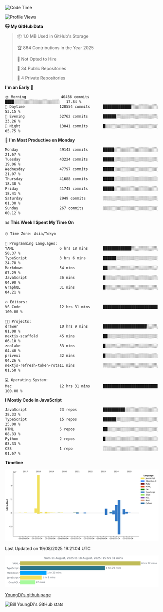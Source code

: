 <!--START_SECTION:waka-->
![Code Time](http://img.shields.io/badge/Code%20Time-1%2C386%20hrs%2059%20mins-blue)

![Profile Views](http://img.shields.io/badge/Profile%20Views-0-blue)

**🐱 My GitHub Data** 

> 📦 1.0 MB Used in GitHub's Storage 
 > 
> 🏆 864 Contributions in the Year 2025
 > 
> 🚫 Not Opted to Hire
 > 
> 📜 34 Public Repositories 
 > 
> 🔑 4 Private Repositories 
 > 
**I'm an Early 🐤** 

```text
🌞 Morning                40456 commits       ████░░░░░░░░░░░░░░░░░░░░░   17.84 % 
🌆 Daytime                120554 commits      █████████████░░░░░░░░░░░░   53.15 % 
🌃 Evening                52762 commits       ██████░░░░░░░░░░░░░░░░░░░   23.26 % 
🌙 Night                  13041 commits       █░░░░░░░░░░░░░░░░░░░░░░░░   05.75 % 
```
📅 **I'm Most Productive on Monday** 

```text
Monday                   49143 commits       █████░░░░░░░░░░░░░░░░░░░░   21.67 % 
Tuesday                  43224 commits       █████░░░░░░░░░░░░░░░░░░░░   19.06 % 
Wednesday                47797 commits       █████░░░░░░░░░░░░░░░░░░░░   21.07 % 
Thursday                 41688 commits       █████░░░░░░░░░░░░░░░░░░░░   18.38 % 
Friday                   41745 commits       █████░░░░░░░░░░░░░░░░░░░░   18.41 % 
Saturday                 2949 commits        ░░░░░░░░░░░░░░░░░░░░░░░░░   01.30 % 
Sunday                   267 commits         ░░░░░░░░░░░░░░░░░░░░░░░░░   00.12 % 
```


📊 **This Week I Spent My Time On** 

```text
🕑︎ Time Zone: Asia/Tokyo

💬 Programming Languages: 
YAML                     6 hrs 18 mins       █████████████░░░░░░░░░░░░   50.37 % 
TypeScript               3 hrs 6 mins        ██████░░░░░░░░░░░░░░░░░░░   24.78 % 
Markdown                 54 mins             ██░░░░░░░░░░░░░░░░░░░░░░░   07.29 % 
JavaScript               36 mins             █░░░░░░░░░░░░░░░░░░░░░░░░   04.90 % 
GraphQL                  31 mins             █░░░░░░░░░░░░░░░░░░░░░░░░   04.21 % 

🔥 Editors: 
VS Code                  12 hrs 31 mins      █████████████████████████   100.00 % 

🐱‍💻 Projects: 
drawer                   10 hrs 9 mins       ████████████████████░░░░░   81.08 % 
nextjs-scaffold          45 mins             ██░░░░░░░░░░░░░░░░░░░░░░░   06.10 % 
zoolake                  33 mins             █░░░░░░░░░░░░░░░░░░░░░░░░   04.40 % 
priveui                  32 mins             █░░░░░░░░░░░░░░░░░░░░░░░░   04.26 % 
nextjs-refresh-token-rota11 mins             ░░░░░░░░░░░░░░░░░░░░░░░░░   01.50 % 

💻 Operating System: 
Mac                      12 hrs 31 mins      █████████████████████████   100.00 % 
```

**I Mostly Code in JavaScript** 

```text
JavaScript               23 repos            ██████████░░░░░░░░░░░░░░░   38.33 % 
TypeScript               15 repos            ██████░░░░░░░░░░░░░░░░░░░   25.00 % 
HTML                     5 repos             ██░░░░░░░░░░░░░░░░░░░░░░░   08.33 % 
Python                   2 repos             █░░░░░░░░░░░░░░░░░░░░░░░░   03.33 % 
CSS                      1 repo              ░░░░░░░░░░░░░░░░░░░░░░░░░   01.67 % 
```



**Timeline**

![Lines of Code chart](https://raw.githubusercontent.com/Youngdi/Youngdi/master/assets/bar_graph.png)


 Last Updated on 19/08/2025 19:21:04 UTC
<!--END_SECTION:waka-->

![wakatime](./images/stat.svg)

[YoungDi's github page](https://youngdi.github.io)

![Bill YoungDi's GitHub stats](https://github-readme-stats.vercel.app/api?username=youngdi&count_private=true&show_icons=true)
